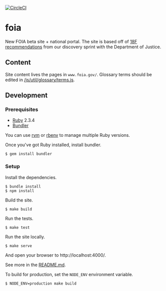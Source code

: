 [![CircleCI](https://circleci.com/gh/18F/beta.foia.gov.svg?style=svg)](https://circleci.com/gh/18F/beta.foia.gov)

# foia

New FOIA beta site + national portal. The site is based off of
[18F recommendations](https://github.com/18F/foia-recommendations) from our
discovery sprint with the Department of Justice.

## Content

Site content lives the pages in `www.foia.gov/`. Glossary terms should be edited in
[/js/util/glossary/terms.js](/tree/master/js/util/glossary/terms.js).


## Development


### Prerequisites

* [Ruby](https://www.ruby-lang.org/en/) 2.3.4
* [Bundler](https://bundler.io/)

You can use [rvm](https://rvm.io/) or [rbenv](https://github.com/rbenv/rbenv) to manage
multiple Ruby versions.

Once you've got Ruby installed, install bundler.

    $ gem install bundler


### Setup

Install the dependencies.

    $ bundle install
    $ npm install

Build the site.

    $ make build

Run the tests.

    $ make test

Run the site locally.

    $ make serve

And open your browser to http://localhost:4000/.

See more in the [README.md](www.foia.gov/README.md).

To build for production, set the `NODE_ENV` environment variable.

    $ NODE_ENV=production make build
